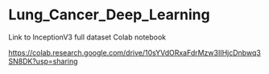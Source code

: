 # Lung_Cancer_Deep_Learning

Link to InceptionV3 full dataset Colab notebook

https://colab.research.google.com/drive/10sYVdORxaFdrMzw3IIHjcDnbwq3SN8DK?usp=sharing
